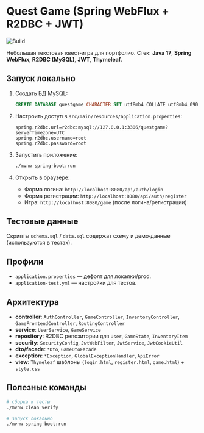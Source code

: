 # Quest Game (Spring WebFlux + R2DBC + JWT)

![Build](https://github.com/COTnik789/QuestGame/actions/workflows/maven.yml/badge.svg?branch=master)

Небольшая текстовая квест‑игра для портфолио. Стек: **Java 17**, **Spring WebFlux**, **R2DBC (MySQL)**, **JWT**, **Thymeleaf**.

## Запуск локально

1. Создать БД MySQL:
   ```sql
   CREATE DATABASE questgame CHARACTER SET utf8mb4 COLLATE utf8mb4_0900_ai_ci;
   ```

2. Настроить доступ в `src/main/resources/application.properties`:
   ```properties
   spring.r2dbc.url=r2dbc:mysql://127.0.0.1:3306/questgame?serverTimezone=UTC
   spring.r2dbc.username=root
   spring.r2dbc.password=root
   ```

3. Запустить приложение:
   ```bash
   ./mvnw spring-boot:run
   ```

4. Открыть в браузере:
   - Форма логина: `http://localhost:8080/api/auth/login`
   - Форма регистрации: `http://localhost:8080/api/auth/register`
   - Игра: `http://localhost:8080/game` (после логина/регистрации)

## Тестовые данные

Скрипты `schema.sql` / `data.sql` содержат схему и демо‑данные (используются в тестах).

## Профили

- `application.properties` — дефолт для локалки/prod.
- `application-test.yml` — настройки для тестов.

## Архитектура

- **controller**: `AuthController`, `GameController`, `InventoryController`, `GameFrontendController`, `RoutingController`
- **service**: `UserService`, `GameService`
- **repository**: R2DBC репозитории для `User`, `GameState`, `InventoryItem`
- **security**: `SecurityConfig`, `JwtWebFilter`, `JwtService`, `JwtCookieUtil`
- **dto/facade**: `*Dto`, `GameDtoFacade`
- **exception**: `*Exception`, `GlobalExceptionHandler`, `ApiError`
- **view**: `Thymeleaf` шаблоны (`login.html`, `register.html`, `game.html`) + `style.css`

## Полезные команды

```bash
# сборка и тесты
./mvnw clean verify

# запуск локально
./mvnw spring-boot:run
```